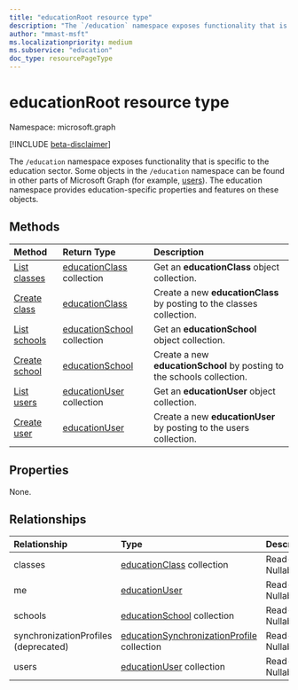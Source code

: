 ```yaml
---
title: "educationRoot resource type"
description: "The `/education` namespace exposes functionality that is specific to the education sector. "
author: "mmast-msft"
ms.localizationpriority: medium
ms.subservice: "education"
doc_type: resourcePageType
---
```


# educationRoot resource type

Namespace: microsoft.graph

[!INCLUDE [beta-disclaimer](../../includes/beta-disclaimer.md)]

The `/education` namespace exposes functionality that is specific to the education sector. 
Some objects in the `/education` namespace can be found in other parts of Microsoft Graph (for example, [users](user.md)). The education namespace provides education-specific properties and features on these objects.

## Methods

| Method		   | Return Type	|Description|
|:---------------|:--------|:----------|
|[List classes](../api/educationroot-list-classes.md) |[educationClass](educationclass.md) collection| Get an **educationClass** object collection.|
|[Create class](../api/educationroot-post-classes.md) |[educationClass](educationclass.md)| Create a new **educationClass** by posting to the classes collection.|
|[List schools](../api/educationroot-list-schools.md) |[educationSchool](educationschool.md) collection| Get an **educationSchool** object collection.|
|[Create school](../api/educationroot-post-schools.md) |[educationSchool](educationschool.md)| Create a new **educationSchool** by posting to the schools collection.|
|[List users](../api/educationroot-list-users.md) |[educationUser](educationuser.md) collection| Get an **educationUser** object collection.|
|[Create user](../api/educationroot-post-users.md) |[educationUser](educationuser.md)| Create a new **educationUser** by posting to the users collection.|

## Properties
None.

## Relationships
| Relationship | Type	|Description|
|:---------------|:--------|:----------|
|classes|[educationClass](educationclass.md) collection| Read-only. Nullable.|
|me|[educationUser](educationuser.md)| Read-only. Nullable.|
|schools|[educationSchool](educationschool.md) collection| Read-only. Nullable.|
|synchronizationProfiles (deprecated)|[educationSynchronizationProfile](educationsynchronizationprofile.md) collection| Read-only. Nullable.|
|users|[educationUser](educationuser.md) collection| Read-only. Nullable.|

<!-- uuid: 8fcb5dbc-d5aa-4681-8e31-b001d5168d79
2015-10-25 14:57:30 UTC -->
<!--
{
  "type": "#page.annotation",
  "description": "educationRoot resource",
  "keywords": "",
  "section": "documentation",
  "tocPath": "",
  "suppressions": []
}
-->



